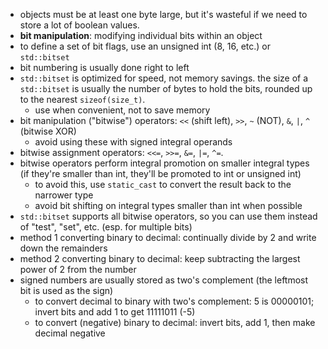 - objects must be at least one byte large, but it's wasteful if we need to store a lot of boolean values.
- **bit manipulation**: modifying individual bits within an object
- to define a set of bit flags, use an unsigned int (8, 16, etc.) or `std::bitset`
- bit numbering is usually done right to left
- `std::bitset` is optimized for speed, not memory savings. the size of a `std::bitset` is usually the number of bytes to hold the bits, rounded up to the nearest `sizeof(size_t)`.
  - use when convenient, not to save memory
- bit manipulation ("bitwise") operators: `<<` (shift left), `>>`, `~` (NOT), `&`, `|`, `^` (bitwise XOR)
  - avoid using these with signed integral operands
- bitwise assignment operators: `<<=`, `>>=`, `&=`, `|=`, `^=`.
- bitwise operators perform integral promotion on smaller integral types (if they're smaller than int, they'll be promoted to int or unsigned int)
  - to avoid this, use `static_cast` to convert the result back to the narrower type
  - avoid bit shifting on integral types smaller than int when possible
- `std::bitset` supports all bitwise operators, so you can use them instead of "test", "set", etc. (esp. for multiple bits)
- method 1 converting binary to decimal: continually divide by 2 and write down the remainders
- method 2 converting binary to decimal: keep subtracting the largest power of 2 from the number
- signed numbers are usually stored as two's complement (the leftmost bit is used as the sign)
  - to convert decimal to binary with two's complement: 5 is 00000101; invert bits and add 1 to get 11111011 (-5)
  - to convert (negative) binary to decimal: invert bits, add 1, then make decimal negative